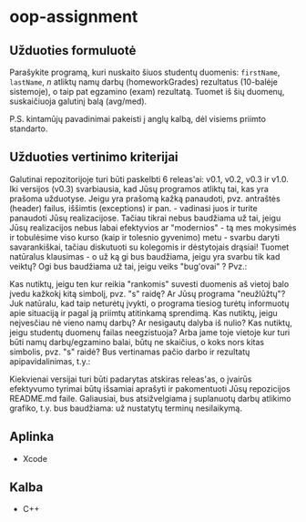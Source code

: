 # oop-assignment

## Užduoties formuluotė
Parašykite programą, kuri nuskaito šiuos studentų duomenis: `firstName`, `lastName`,
<i>n</i> atliktų namų darbų (homeworkGrades) rezultatus (10-balėje sistemoje), o taip pat egzamino (exam) rezultatą.
Tuomet iš šių duomenų, suskaičiuoja galutinį balą (avg/med).

P.S. kintamūjų pavadinimai pakeisti į anglų kalbą, dėl visiems priimto standarto.

## Užduoties vertinimo kriterijai
Galutinai repozitorijoje turi būti paskelbti 6 releas'ai: v0.1, v0.2, v0.3 ir v1.0.
Iki versijos (v0.3) svarbiausia, kad Jūsų programos atliktų tai, kas yra prašoma užduotyse. Jeigu yra prašomą kažką panaudoti, pvz. antraštės (header) failus, iššimtis (exceptions) ir pan. - vadinasi juos ir turite panaudoti Jūsų realizacijose. Tačiau tikrai nebus baudžiama už tai, jeigu Jūsų realizacijos nebus labai efektyvios ar "modernios" - tą mes mokysimės ir tobulėsime viso kurso (kaip ir tolesnio gyvenimo) metu - svarbu daryti savarankiškai, tačiau diskutuoti su kolegomis ir dėstytojais drąsiai!
Tuomet natūralus klausimas - o už ką gi bus baudžiama, jeigu yra svarbu tik kad veiktų? Ogi bus baudžiama už tai, jeigu veiks "bug'ovai" ? Pvz.:

Kas nutiktų, jeigu ten kur reikia "rankomis" suvesti duomenis aš vietoj balo įvedu kažkokį kitą simbolį, pvz. "s" raidę? Ar Jūsų programa "neužlūžtų"? Juk natūralu, kad taip neturėtų įvykti, o programa tiesiog turėtų informuotų apie situaciją ir pagal ją priimtų atitinkamą sprendimą.
Kas nutiktų, jeigu neįvesčiau nė vieno namų darbų? Ar nesigautų dalyba iš nulio?
Kas nutiktų, jeigu studentų duomenų failas neegzistuoja? Arba jame toje vietoje kur turi būti namų darbų/egzamino balai, būtų ne skaičius, o koks nors kitas simbolis, pvz. "s" raidė?
Bus vertinamas pačio darbo ir rezultatų apipavidalinimas, t.y.:

Kiekvienai versijai turi būti padarytas atskiras releas'as, o įvairūs efektyvumo tyrimai būtų išsamiai aprašyti ir pakomentuoti Jūsų repozicijos README.md faile.
Galiausiai, bus atsižvelgiama į suplanuotų darbų atlikimo grafiko, t.y. bus baudžiama: už nustatytų terminų nesilaikymą.

## Aplinka

- Xcode

## Kalba
- C++
